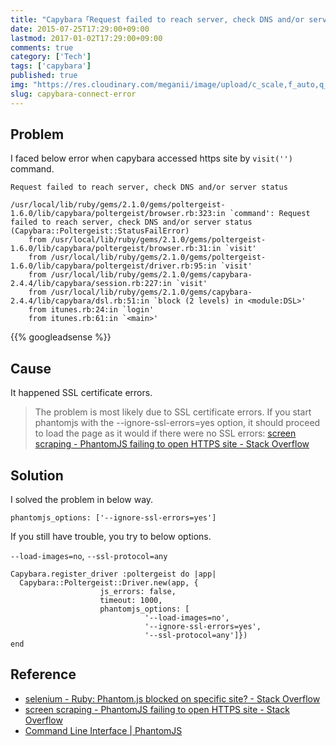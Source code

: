 ```yaml
---
title: "Capybara「Request failed to reach server, check DNS and/or server status」"
date: 2015-07-25T17:29:00+09:00
lastmod: 2017-01-02T17:29:00+09:00
comments: true
category: ['Tech']
tags: ['capybara']
published: true
img: "https://res.cloudinary.com/meganii/image/upload/c_scale,f_auto,q_auto,w_300/v1514031264/thumbnail_tech.png"
slug: capybara-connect-error
---
```



## Problem

I faced below error when capybara accessed https site by `visit('')` command.

`Request failed to reach server, check DNS and/or server status`

```
/usr/local/lib/ruby/gems/2.1.0/gems/poltergeist-1.6.0/lib/capybara/poltergeist/browser.rb:323:in `command': Request failed to reach server, check DNS and/or server status (Capybara::Poltergeist::StatusFailError)
	from /usr/local/lib/ruby/gems/2.1.0/gems/poltergeist-1.6.0/lib/capybara/poltergeist/browser.rb:31:in `visit'
	from /usr/local/lib/ruby/gems/2.1.0/gems/poltergeist-1.6.0/lib/capybara/poltergeist/driver.rb:95:in `visit'
	from /usr/local/lib/ruby/gems/2.1.0/gems/capybara-2.4.4/lib/capybara/session.rb:227:in `visit'
	from /usr/local/lib/ruby/gems/2.1.0/gems/capybara-2.4.4/lib/capybara/dsl.rb:51:in `block (2 levels) in <module:DSL>'
	from itunes.rb:24:in `login'
	from itunes.rb:61:in `<main>'
```

{{% googleadsense %}}


## Cause

It happened SSL certificate errors.

> The problem is most likely due to SSL certificate errors. If you start phantomjs with the --ignore-ssl-errors=yes option, it should proceed to load the page as it would if there were no SSL errors:
[screen scraping - PhantomJS failing to open HTTPS site - Stack Overflow](http://stackoverflow.com/questions/12021578/phantomjs-failing-to-open-https-site/24679134#24679134)


## Solution

I solved the problem in below way.

```
phantomjs_options: ['--ignore-ssl-errors=yes']
```


If you still have trouble, you try to below options.

`--load-images=no`, `--ssl-protocol=any`

```
Capybara.register_driver :poltergeist do |app|
  Capybara::Poltergeist::Driver.new(app, {
                    js_errors: false,
                    timeout: 1000,
                    phantomjs_options: [
                              '--load-images=no',
                              '--ignore-ssl-errors=yes',
                              '--ssl-protocol=any']})
end
```


## Reference

- [selenium - Ruby: Phantom.js blocked on specific site? - Stack Overflow](http://stackoverflow.com/questions/25706563/ruby-phantom-js-blocked-on-specific-site)
- [screen scraping - PhantomJS failing to open HTTPS site - Stack Overflow](http://stackoverflow.com/questions/12021578/phantomjs-failing-to-open-https-site/24679134#24679134)
- [Command Line Interface | PhantomJS](http://phantomjs.org/api/command-line.html)
